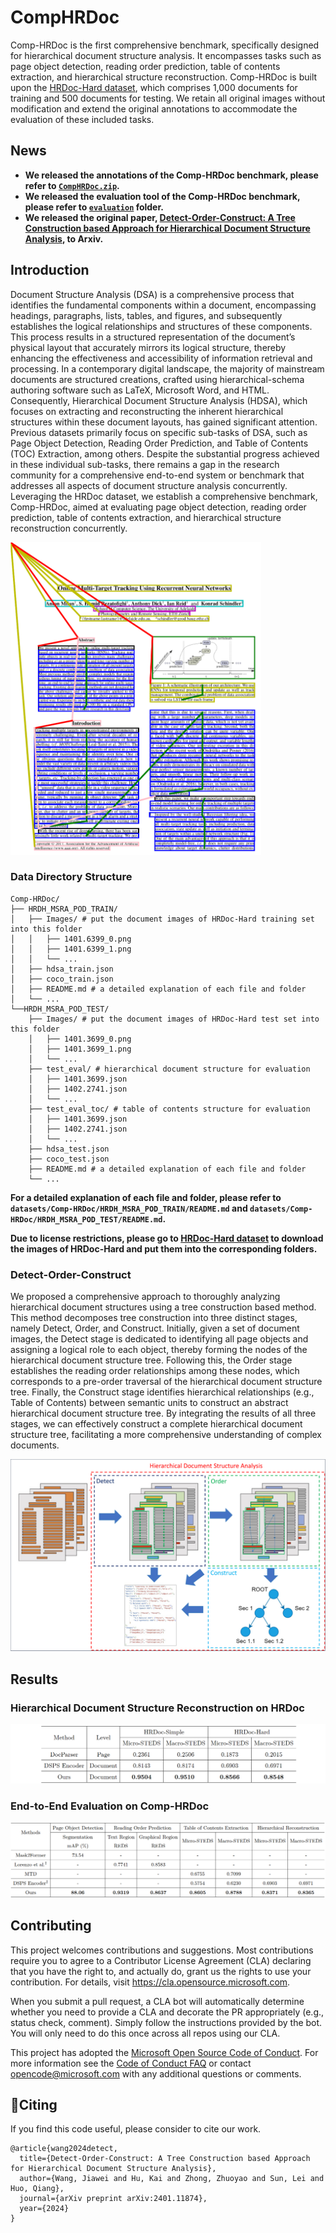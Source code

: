 # CompHRDoc

Comp-HRDoc is the first comprehensive benchmark, specifically designed for hierarchical document structure analysis. It encompasses tasks such as page object detection, reading order prediction, table of contents extraction, and hierarchical structure reconstruction. Comp-HRDoc is built upon the [HRDoc-Hard dataset](https://github.com/jfma-USTC/HRDoc), which comprises 1,000 documents for training and 500 documents for testing. We retain all original images without modification and extend the original annotations to accommodate the evaluation of these included tasks.

## News

- **We released the annotations of the Comp-HRDoc benchmark, please refer to [`CompHRDoc.zip`](./CompHRDoc.zip).**
- **We released the evaluation tool of the Comp-HRDoc benchmark, please refer to [`evaluation`](evaluation/) folder.**
- **We released the original paper, [Detect-Order-Construct: A Tree Construction based Approach for Hierarchical Document Structure Analysis](https://arxiv.org/pdf/2401.11874.pdf), to Arxiv.**

## Introduction

Document Structure Analysis (DSA) is a comprehensive process that identifies the fundamental components within a document, encompassing headings, paragraphs, lists, tables, and figures, and subsequently establishes the logical relationships and structures of these components. This process results in a structured representation of the document’s physical layout that accurately mirrors its logical structure, thereby enhancing the effectiveness and accessibility of information retrieval and processing. In a contemporary digital landscape, the majority of mainstream documents are structured creations, crafted using hierarchical-schema authoring software such as LaTeX, Microsoft Word, and HTML. Consequently, Hierarchical Document Structure Analysis (HDSA), which focuses on extracting and reconstructing the inherent hierarchical structures within these document layouts, has gained significant attention. Previous datasets primarily focus on specific sub-tasks of DSA, such as Page Object Detection, Reading Order Prediction, and Table of Contents (TOC) Extraction, among others. Despite the substantial progress achieved in these individual sub-tasks, there remains a gap in the research community for a comprehensive end-to-end system or benchmark that addresses all aspects of document structure analysis concurrently. Leveraging the HRDoc dataset, we establish a comprehensive benchmark, Comp-HRDoc, aimed at evaluating page object detection, reading order prediction, table of contents extraction, and hierarchical structure reconstruction concurrently.

<!-- ![](assets/example.png) -->
<img src="assets/example.png" height="500" alt="">

### Data Directory Structure

```plaintext
Comp-HRDoc/
├── HRDH_MSRA_POD_TRAIN/
│   ├── Images/ # put the document images of HRDoc-Hard training set into this folder
│   │   ├── 1401.6399_0.png
│   │   ├── 1401.6399_1.png
│   │   └── ...
│   ├── hdsa_train.json
│   ├── coco_train.json
│   ├── README.md # a detailed explanation of each file and folder
│   └── ...
└──HRDH_MSRA_POD_TEST/
    ├── Images/ # put the document images of HRDoc-Hard test set into this folder
    │   ├── 1401.3699_0.png
    │   ├── 1401.3699_1.png
    │   └── ...
    ├── test_eval/ # hierarchical document structure for evaluation
    │   ├── 1401.3699.json
    │   ├── 1402.2741.json
    │   └── ...
    ├── test_eval_toc/ # table of contents structure for evaluation
    │   ├── 1401.3699.json
    │   ├── 1402.2741.json
    │   └── ...
    ├── hdsa_test.json
    ├── coco_test.json
    ├── README.md # a detailed explanation of each file and folder
    └── ...
```

**For a detailed explanation of each file and folder, please refer to `datasets/Comp-HRDoc/HRDH_MSRA_POD_TRAIN/README.md` and `datasets/Comp-HRDoc/HRDH_MSRA_POD_TEST/README.md`.**

**Due to license restrictions, please go to [HRDoc-Hard dataset](https://github.com/jfma-USTC/HRDoc) to download the images of HRDoc-Hard and put them into the corresponding folders.**

### Detect-Order-Construct

We proposed a comprehensive approach to thoroughly analyzing hierarchical document structures using a tree construction based method. This method decomposes tree construction into three distinct stages, namely Detect, Order, and Construct. Initially, given a set of document images, the Detect stage is dedicated to identifying all page objects and assigning a logical role to each object, thereby forming the nodes of the hierarchical document structure tree. Following this, the Order stage establishes the reading order relationships among these nodes, which corresponds to a pre-order traversal of the hierarchical document structure tree. Finally, the Construct stage identifies hierarchical relationships (e.g., Table of Contents) between semantic units to construct an abstract hierarchical document structure tree. By integrating the results of all three stages, we can effectively construct a complete hierarchical document structure tree, facilitating a more comprehensive understanding of complex documents.

<img src="assets/pipeline.png">

## Results

### Hierarchical Document Structure Reconstruction on HRDoc
<img src="assets/hrdoc_results.png">

### End-to-End Evaluation on Comp-HRDoc
<img src="assets/results.png">

## Contributing

This project welcomes contributions and suggestions.  Most contributions require you to agree to a
Contributor License Agreement (CLA) declaring that you have the right to, and actually do, grant us
the rights to use your contribution. For details, visit https://cla.opensource.microsoft.com.

When you submit a pull request, a CLA bot will automatically determine whether you need to provide
a CLA and decorate the PR appropriately (e.g., status check, comment). Simply follow the instructions
provided by the bot. You will only need to do this once across all repos using our CLA.

This project has adopted the [Microsoft Open Source Code of Conduct](https://opensource.microsoft.com/codeofconduct/).
For more information see the [Code of Conduct FAQ](https://opensource.microsoft.com/codeofconduct/faq/) or
contact [opencode@microsoft.com](mailto:opencode@microsoft.com) with any additional questions or comments.

## 📝Citing

If you find this code useful, please consider to cite our work.

```
@article{wang2024detect,
  title={Detect-Order-Construct: A Tree Construction based Approach for Hierarchical Document Structure Analysis},
  author={Wang, Jiawei and Hu, Kai and Zhong, Zhuoyao and Sun, Lei and Huo, Qiang},
  journal={arXiv preprint arXiv:2401.11874},
  year={2024}
}
```